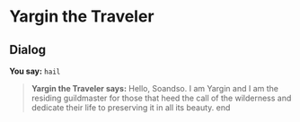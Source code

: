 # Yargin the Traveler
## Dialog

**You say:** `hail`



>**Yargin the Traveler says:** Hello, Soandso. I am Yargin and I am the residing guildmaster for those that heed the call of the wilderness and dedicate their life to preserving it in all its beauty.
end
